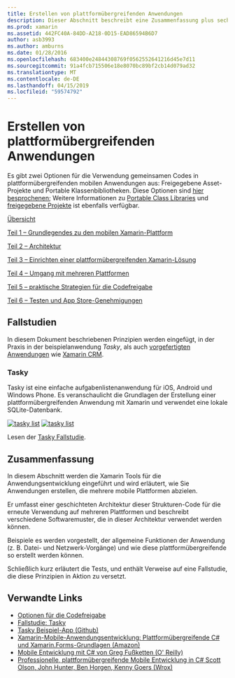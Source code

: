 ```yaml
---
title: Erstellen von plattformübergreifenden Anwendungen
description: Dieser Abschnitt beschreibt eine Zusammenfassung plus sechs Komponenten, wie Anwendungen, die mit der Xamarin-Entwicklung-Plattform – vom Verständnis der Funktionsweise von Xamarin zum Entwerfen von mobilen apps, und klicken Sie dann Tests und Bereitstellung für die verschiedenen app Stores erstellen.
ms.prod: xamarin
ms.assetid: 442FC40A-84DD-A218-0D15-EAD86594B6D7
author: asb3993
ms.author: amburns
ms.date: 01/28/2016
ms.openlocfilehash: 683400e24844308769f0562552641216d45e7d11
ms.sourcegitcommit: 91a4fcb715506e18e8070bc89bf2cb14d079ad32
ms.translationtype: MT
ms.contentlocale: de-DE
ms.lasthandoff: 04/15/2019
ms.locfileid: "59574792"
---
```

# <a name="building-cross-platform-applications"></a>Erstellen von plattformübergreifenden Anwendungen

Es gibt zwei Optionen für die Verwendung gemeinsamen Codes in plattformübergreifenden mobilen Anwendungen aus: Freigegebene Asset-Projekte und Portable Klassenbibliotheken. Diese Optionen sind [hier besprochenen](~/cross-platform/app-fundamentals/code-sharing.md); Weitere Informationen zu [Portable Class Libraries](~/cross-platform/app-fundamentals/pcl.md) und [freigegebene Projekte](~/cross-platform/app-fundamentals/shared-projects.md) ist ebenfalls verfügbar.

<a name="Sections" />

 [Übersicht](~/cross-platform/app-fundamentals/building-cross-platform-applications/overview.md)

 [Teil 1 – Grundlegendes zu den mobilen Xamarin-Plattform](~/cross-platform/app-fundamentals/building-cross-platform-applications/understanding-the-xamarin-mobile-platform.md)

 [Teil 2 – Architektur](~/cross-platform/app-fundamentals/building-cross-platform-applications/architecture.md)

 [Teil 3 – Einrichten einer plattformübergreifenden Xamarin-Lösung](~/cross-platform/app-fundamentals/building-cross-platform-applications/setting-up-a-xamarin-cross-platform-solution.md)

 [Teil 4 – Umgang mit mehreren Plattformen](~/cross-platform/app-fundamentals/building-cross-platform-applications/platform-divergence-abstraction-divergent-implementation.md)

 [Teil 5 – praktische Strategien für die Codefreigabe](~/cross-platform/app-fundamentals/building-cross-platform-applications/practical-code-sharing-strategies.md)

 [Teil 6 – Testen und App Store-Genehmigungen](~/cross-platform/app-fundamentals/building-cross-platform-applications/testing-and-app-store-approvals.md)

 <a name="Cross-Platform_Mobile_Application_Case_Studies" />

## <a name="case-studies"></a>Fallstudien

In diesem Dokument beschriebenen Prinzipien werden eingefügt, in der Praxis in der beispielanwendung *Tasky*, als auch [vorgefertigten Anwendungen](https://xamarin.com/prebuilt) wie [Xamarin CRM](https://xamarin.com/prebuilt/#xamarincrm).

 <a name="Tasky" />

### <a name="tasky"></a>Tasky

Tasky ist eine einfache aufgabenlistenanwendung für iOS, Android und Windows Phone.
Es veranschaulicht die Grundlagen der Erstellung einer plattformübergreifenden Anwendung mit Xamarin und verwendet eine lokale SQLite-Datenbank.

 [![tasky list](images/iphone-list-sml.png)](images/iphone-list.png#lightbox) [![tasky list](images/iphone-list-sml.png)](images/iphone-list.png#lightbox)

Lesen der [Tasky Fallstudie](~/cross-platform/app-fundamentals/building-cross-platform-applications/case-study-tasky.md).

## <a name="summary"></a>Zusammenfassung

In diesem Abschnitt werden die Xamarin Tools für die Anwendungsentwicklung eingeführt und wird erläutert, wie Sie Anwendungen erstellen, die mehrere mobile Plattformen abzielen.

Er umfasst einer geschichteten Architektur dieser Strukturen-Code für die erneute Verwendung auf mehreren Plattformen und beschreibt verschiedene Softwaremuster, die in dieser Architektur verwendet werden können.

Beispiele es werden vorgestellt, der allgemeine Funktionen der Anwendung (z. B. Datei- und Netzwerk-Vorgänge) und wie diese plattformübergreifende so erstellt werden können.

Schließlich kurz erläutert die Tests, und enthält Verweise auf eine Fallstudie, die diese Prinzipien in Aktion zu versetzt.

## <a name="related-links"></a>Verwandte Links

- [Optionen für die Codefreigabe](~/cross-platform/app-fundamentals/code-sharing.md)
- [Fallstudie: Tasky](~/cross-platform/app-fundamentals/building-cross-platform-applications/case-study-tasky.md)
- [Tasky Beispiel-App (Github)](https://developer.xamarin.com/samples/mobile/TaskyPortable/)
- [Xamarin-Mobile-Anwendungsentwicklung: Plattformübergreifende C# und Xamarin.Forms-Grundlagen (Amazon)](http://www.amazon.com/Xamarin-Mobile-Application-Development-Cross-Platform/dp/1484202155/)
- [Mobile Entwicklung mit C# von Greg Fußketten (O' Reilly)](http://shop.oreilly.com/product/0636920024002.do)
- [Professionelle, plattformübergreifende Mobile Entwicklung in C# Scott Olson, John Hunter, Ben Horgen, Kenny Goers (Wrox)](http://www.wrox.com/WileyCDA/WroxTitle/Professional-Cross-Platform-Mobile-Development-in-C-.productCd-1118157702.html)
